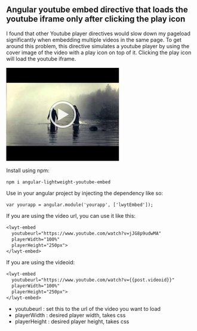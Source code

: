 ## Angular youtube embed directive that loads the youtube iframe only after clicking the play icon

I found that other Youtube player directives would slow down my pageload significantly when embedding multiple videos in the same page.
To get around this problem, this directive simulates a youtube player by using the cover image of the video with a play icon on top of it.
Clicking the play icon will load the youtube iframe.



![example](https://raw.githubusercontent.com/jestersimpps/angular-lightweight-youtube-embed/master/example/example.png)


Install using npm:

```
npm i angular-lightweight-youtube-embed
```

Use in your angular project by injecting the dependency like so:

```
var yourapp = angular.module('yourapp', ['lwytEmbed']);
```

If you are using the video url, you can use it like this:

```
<lwyt-embed
  youtubeurl="https://www.youtube.com/watch?v=jJG8p9udwMA"
  playerWidth="100%"
  playerHeight="250px">
</lwyt-embed>
```

If you are using the videoid:

```
<lwyt-embed
  youtubeurl="https://www.youtube.com/watch?v={{post.videoid}}"
  playerWidth="100%"
  playerHeight="250px">
</lwyt-embed>
```

* youtubeurl : set this to the url of the video you want to load
* playerWidth : desired player width, takes css
* playerHeight : desired player height, takes css
